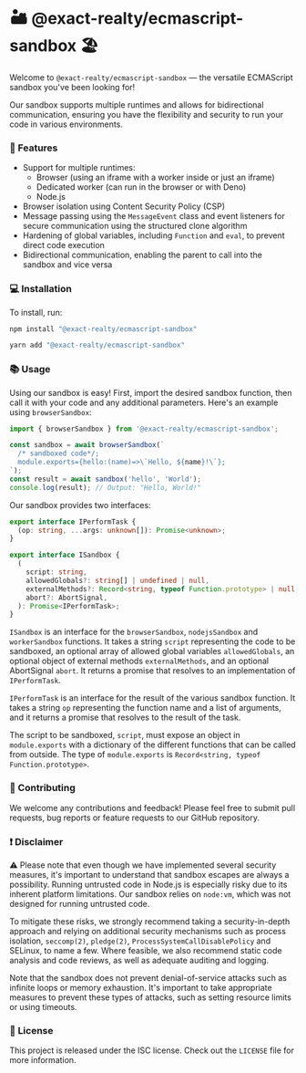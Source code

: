 # 🏜️ @exact-realty/ecmascript-sandbox 🏖️

Welcome to `@exact-realty/ecmascript-sandbox` — the versatile ECMAScript sandbox
you've been looking for!

Our sandbox supports multiple runtimes and allows for bidirectional
communication, ensuring you have the flexibility and security to run your code
in various environments. 

### 🚀 Features

- Support for multiple runtimes:
    * Browser (using an iframe with a worker inside or just an iframe)
    * Dedicated worker (can run in the browser or with Deno)
    * Node.js
- Browser isolation using Content Security Policy (CSP)
- Message passing using the `MessageEvent` class and event listeners for secure
  communication using the structured clone algorithm
- Hardening of global variables, including `Function` and `eval`, to prevent
  direct code execution
- Bidirectional communication, enabling the parent to call into the sandbox and
  vice versa

### 💻 Installation

To install, run:

```sh
npm install "@exact-realty/ecmascript-sandbox"
```

```sh
yarn add "@exact-realty/ecmascript-sandbox"
```

### 📚 Usage

Using our sandbox is easy! First, import the desired sandbox function, then call
it with your code and any additional parameters. Here's an example using
`browserSandbox`:

```js
import { browserSandbox } from '@exact-realty/ecmascript-sandbox';

const sandbox = await browserSandbox(`
  /* sandboxed code*/;
  module.exports={hello:(name)=>\`Hello, ${name}!\`}; 
`);
const result = await sandbox('hello', 'World');
console.log(result); // Output: "Hello, World!"
```

Our sandbox provides two interfaces:

```typescript
export interface IPerformTask {
  (op: string, ...args: unknown[]): Promise<unknown>;
}

export interface ISandbox {
  (
    script: string,
    allowedGlobals?: string[] | undefined | null,
    externalMethods?: Record<string, typeof Function.prototype> | null,
    abort?: AbortSignal,
  ): Promise<IPerformTask>;
}
```

`ISandbox` is an interface for the `browserSandbox`, `nodejsSandbox` and
`workerSandbox` functions. It takes a string `script` representing the code to
be sandboxed, an optional array of allowed global variables `allowedGlobals`, an
optional object of external methods `externalMethods`, and an optional
AbortSignal `abort`. It returns a promise that resolves to an implementation of
`IPerformTask`.

`IPerformTask` is an interface for the result of the various sandbox function.
It takes a string `op` representing the function name and a list of arguments,
and it returns a promise that resolves to the result of the task.

The script to be sandboxed, `script`, must expose an object in `module.exports`
with a dictionary of the different functions that can be called from outside.
The type of `module.exports` is `Record<string, typeof Function.prototype>`.

### 🤝 Contributing

We welcome any contributions and feedback! Please feel free to submit pull
requests, bug reports or feature requests to our GitHub repository.

### ❗️ Disclaimer

⚠️ Please note that even though we have implemented several security measures,
it's important to understand that sandbox escapes are always a possibility.
Running untrusted code in Node.js is especially risky due to its inherent
platform limitations. Our sandbox relies on `node:vm`, which was not designed
for running untrusted code.

To mitigate these risks, we strongly recommend taking a security-in-depth
approach and relying on additional security mechanisms such as process
isolation, `seccomp(2)`, `pledge(2)`, `ProcessSystemCallDisablePolicy` and
SELinux, to name a few. Where feasible, we also recommend static code analysis
and code reviews, as well as adequate auditing and logging.

Note that the sandbox does not prevent denial-of-service attacks such as
infinite loops or memory exhaustion. It's important to take appropriate measures
to prevent these types of attacks, such as setting resource limits or using
timeouts.

### 📜 License

This project is released under the ISC license. Check out the `LICENSE` file for
more information.
